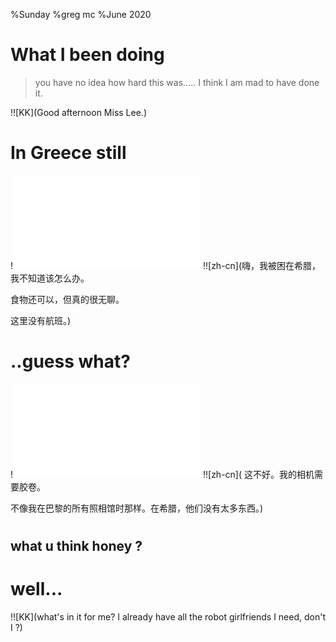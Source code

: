 %Sunday
%greg mc
%June 2020

# What I been doing

>you have no idea how hard this was.....
I think I am mad to have done it.

!![KK](Good afternoon Miss Lee.)

# In Greece still

!![ll](ttt.html)
!![zh-cn](嗨，我被困在希腊，我不知道该怎么办。

食物还可以，但真的很无聊。

这里没有航班。)

# ..guess what?

!![ll](ppp.html)
!![zh-cn](
这不好。我的相机需要胶卷。

不像我在巴黎的所有照相馆时那样。在希腊，他们没有太多东西。)

#

## what u think honey ?

# well...

!![KK](what's in it for me?
I already have all the robot girlfriends I need, don't  I ?)
